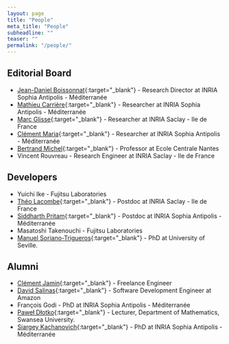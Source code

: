 ```yaml
---
layout: page
title: "People"
meta_title: "People"
subheadline: ""
teaser: ""
permalink: "/people/"
---
```


## Editorial Board ##

- [Jean-Daniel Boissonnat][1]{:target="_blank"} - Research Director at INRIA Sophia Antipolis - M&eacute;diterran&eacute;e
- [Mathieu Carri&egrave;re][9]{:target="_blank"} - Researcher at INRIA Sophia Antipolis - M&eacute;diterran&eacute;e
- [Marc Glisse][2]{:target="_blank"} - Researcher at INRIA Saclay - Ile de France
- [Cl&eacute;ment Maria][4]{:target="_blank"} - Researcher at INRIA Sophia Antipolis - M&eacute;diterran&eacute;e
- [Bertrand Michel][10]{:target="_blank"} - Professor at Ecole Centrale Nantes
- Vincent Rouvreau - Research Engineer at INRIA Saclay - Ile de France

## Developers ##

- Yuichi Ike - Fujitsu Laboratories
- [Th&eacute;o Lacombe][11]{:target="_blank"} - Postdoc at INRIA Saclay - Ile de France
- [Siddharth Pritam][12]{:target="_blank"} - Postdoc at INRIA Sophia Antipolis - M&eacute;diterran&eacute;e
- Masatoshi Takenouchi - Fujitsu Laboratories
- [Manuel Soriano-Trigueros][13]{:target="_blank"} - PhD at University of Seville.

## Alumni ##

- [Cl&eacute;ment Jamin][3]{:target="_blank"} - Freelance Engineer
- [David Salinas][5]{:target="_blank"} - Software Development Engineer at Amazon
- Fran&ccedil;ois Godi - PhD at INRIA Sophia Antipolis - M&eacute;diterran&eacute;e
- [Pawe&#322; D&#322;otko][6]{:target="_blank"} - Lecturer, Department of Mathematics, Swansea University.
- [Siargey Kachanovich][7]{:target="_blank"} - PhD at INRIA Sophia Antipolis - M&eacute;diterran&eacute;e

 [1]: http://www-sop.inria.fr/members/Jean-Daniel.Boissonnat/
 [2]: http://geometrica.saclay.inria.fr/team/Marc.Glisse/
 [3]: https://cjamin.github.io/
 [4]: http://www-sop.inria.fr/members/Clement.Maria/
 [5]: https://sites.google.com/site/davidsalinascompgeo/
 [6]: https://dioscuri-tda.org/members/pawel.html
 [7]: http://perso.eleves.ens-rennes.fr/people/siargey.kachanovich/
 [9]: https://mathieucarriere.github.io/website/
 [10]: http://bertrand.michel.perso.math.cnrs.fr/
 [11]: https://tlacombe.github.io/
 [12]: https://sidiitkgp.wixsite.com/home
 [13]: https://personal.us.es/msoriano4/
